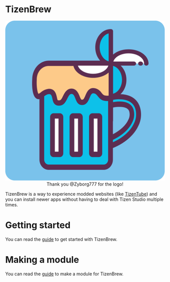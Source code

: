 # TizenBrew

<p align="center">
    <img src="./.github/assets/logo.png">
    <a>Thank you @Zyborg777 for the logo!</a>
</p>

TizenBrew is a way to experience modded websites (like [TizenTube](https://github.com/reisxd/TizenTube)) and you can install newer apps without having to deal with Tizen Studio multiple times.

# Getting started

You can read the [guide](./docs/README.md) to get started with TizenBrew.

# Making a module

You can read the [guide](./docs/MODULES.md) to make a module for TizenBrew.